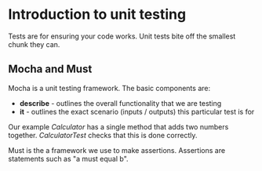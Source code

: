 # Introduction to unit testing

Tests are for ensuring your code works.
Unit tests bite off the smallest chunk they can.

## Mocha and Must

Mocha is a unit testing framework. The basic components are:

- **describe** - outlines the overall functionality that we are testing
- **it** - outlines the exact scenario (inputs / outputs) this particular test is for

Our example _Calculator_ has a single method that adds two numbers together. 
_CalculatorTest_ checks that this is done correctly.

Must is the a framework we use to make assertions. Assertions are statements such as "a must equal b".
